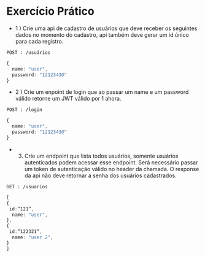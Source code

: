 # Exercício Prático

- 1 ) Crie uma api de cadastro de usuários que deve receber os seguintes dados no momento do cadastro, api também deve gerar um id único para cada registro.

`POST : /usuários`

```ts
{
  name: "user",
  password: "1212343@"
}
```

- 2 ) Crie um enpoint de login que ao passar um name e um password válido retorne um JWT válido por 1 ahora.

`POST : /login`

```ts
{
  name: "user",
  password: "1212343@"
}
```

- 3.  Crie um endpoint que lista todos usuários, somente usuários autenticados podem acessar esse endpoint. Será necessário passar um token de autenticação válido no header da chamada. O response da api não deve retornar a senha dos usuários cadastrados.

`GET : /usuarios`

```ts
[
{
 id:”121”,
  name: "user",
},
{
 id:”122321”,
  name: "user 2",
}
]
```
